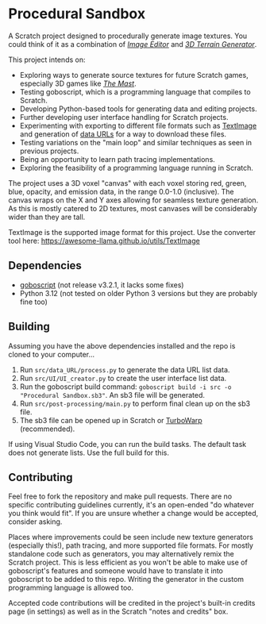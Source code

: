 # Procedural Sandbox

A Scratch project designed to procedurally generate image textures. You could think of it as a combination of *[Image Editor](https://scratch.mit.edu/projects/552647396/)* and *[3D Terrain Generator](https://scratch.mit.edu/projects/600000129/)*.

This project intends on:

- Exploring ways to generate source textures for future Scratch games, especially 3D games like *[The Mast](https://scratch.mit.edu/projects/861541218/)*.
- Testing goboscript, which is a programming language that compiles to Scratch.
- Developing Python-based tools for generating data and editing projects.
- Further developing user interface handling for Scratch projects.
- Experimenting with exporting to different file formats such as [TextImage](https://github.com/awesome-llama/TextImage) and generation of [data URLs](https://developer.mozilla.org/en-US/docs/Web/URI/Reference/Schemes/data) for a way to download these files.
- Testing variations on the "main loop" and similar techniques as seen in previous projects.
- Being an opportunity to learn path tracing implementations.
- Exploring the feasibility of a programming language running in Scratch.


The project uses a 3D voxel "canvas" with each voxel storing red, green, blue, opacity, and emission data, in the range 0.0-1.0 (inclusive). The canvas wraps on the X and Y axes allowing for seamless texture generation. As this is mostly catered to 2D textures, most canvases will be considerably wider than they are tall.

TextImage is the supported image format for this project. Use the converter tool here: https://awesome-llama.github.io/utils/TextImage


## Dependencies

- [goboscript](https://github.com/aspizu/goboscript/commit/a71d04c441b4f8e2bb470698e4e66adbcc313fa1) (not release v3.2.1, it lacks some fixes)
- Python 3.12 (not tested on older Python 3 versions but they are probably fine too)


## Building

Assuming you have the above dependencies installed and the repo is cloned to your computer...

1. Run `src/data_URL/process.py` to generate the data URL list data.
2. Run `src/UI/UI_creator.py` to create the user interface list data.
3. Run the goboscript build command: `goboscript build -i src -o "Procedural Sandbox.sb3"`. An sb3 file will be generated.
4. Run `src/post-processing/main.py` to perform final clean up on the sb3 file. 
5. The sb3 file can be opened up in Scratch or [TurboWarp](https://turbowarp.org/) (recommended).

If using Visual Studio Code, you can run the build tasks. The default task does not generate lists. Use the full build for this.


## Contributing

Feel free to fork the repository and make pull requests. There are no specific contributing guidelines currently, it's an open-ended "do whatever you think would fit". If you are unsure whether a change would be accepted, consider asking.

Places where improvements could be seen include new texture generators (especially this!), path tracing, and more supported file formats. For mostly standalone code such as generators, you may alternatively remix the Scratch project. This is less efficient as you won't be able to make use of goboscript's features and someone would have to translate it into goboscript to be added to this repo. Writing the generator in the custom programming language is allowed too.

Accepted code contributions will be credited in the project's built-in credits page (in settings) as well as in the Scratch "notes and credits" box.
